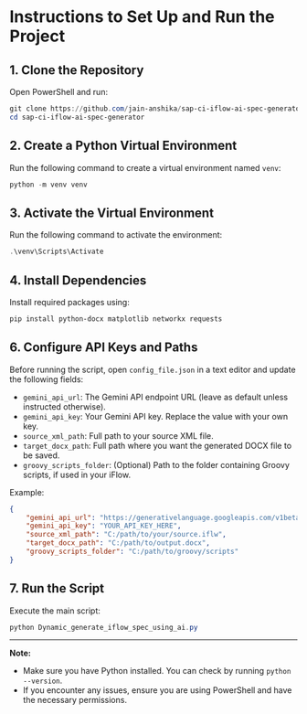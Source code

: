 # Instructions to Set Up and Run the Project

## 1. Clone the Repository

Open PowerShell and run:

```powershell
git clone https://github.com/jain-anshika/sap-ci-iflow-ai-spec-generator.git
cd sap-ci-iflow-ai-spec-generator
```

## 2. Create a Python Virtual Environment

Run the following command to create a virtual environment named `venv`:

```powershell
python -m venv venv
```

## 3. Activate the Virtual Environment

Run the following command to activate the environment:

```powershell
.\venv\Scripts\Activate
```

## 4. Install Dependencies

Install required packages using:

```powershell
pip install python-docx matplotlib networkx requests
```


## 6. Configure API Keys and Paths

Before running the script, open `config_file.json` in a text editor and update the following fields:

- `gemini_api_url`: The Gemini API endpoint URL (leave as default unless instructed otherwise).
- `gemini_api_key`: Your Gemini API key. Replace the value with your own key.
- `source_xml_path`: Full path to your source XML file.
- `target_docx_path`: Full path where you want the generated DOCX file to be saved.
- `groovy_scripts_folder`: (Optional) Path to the folder containing Groovy scripts, if used in your iFlow.

Example:
```json
{
	"gemini_api_url": "https://generativelanguage.googleapis.com/v1beta/models/gemini-2.0-flash:generateContent",
	"gemini_api_key": "YOUR_API_KEY_HERE",
	"source_xml_path": "C:/path/to/your/source.iflw",
	"target_docx_path": "C:/path/to/output.docx",
	"groovy_scripts_folder": "C:/path/to/groovy/scripts"
}
```

## 7. Run the Script

Execute the main script:

```powershell
python Dynamic_generate_iflow_spec_using_ai.py
```

---

**Note:**
- Make sure you have Python installed. You can check by running `python --version`.
- If you encounter any issues, ensure you are using PowerShell and have the necessary permissions.
